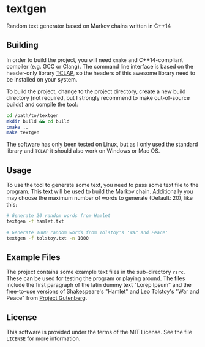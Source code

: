 # textgen

Random text generator based on Markov chains written in C++14

## Building

In order to build the project, you will need `cmake` and C++14-compliant compiler (e.g. GCC or Clang). The command line interface is based on the header-only library [TCLAP](http://tclap.sourceforge.net/), so the headers of this awesome library need to be installed on your system.

To build the project, change to the project directory, create a new build directory (not required, but I strongly recommend to make out-of-source builds) and compile the tool:

```bash
cd /path/to/textgen
mkdir build && cd build
cmake ..
make textgen
```

The software has only been tested on Linux, but as I only used the standard library and `TCLAP` it should also work on Windows or Mac OS.

## Usage

To use the tool to generate some text, you need to pass some text file to the program. This text will be used to build the Markov chain. Additionally you may choose the maximum number of words to generate (Default: 20), like this:

```bash
# Generate 20 random words from Hamlet
textgen -f hamlet.txt

# Generate 1000 random words from Tolstoy's 'War and Peace'
textgen -f tolstoy.txt -n 1000
```

## Example Files

The project contains some example text files in the sub-directory `rsrc`. These can be used for testing the program or playing around. The files include the first paragraph of the latin dummy text "Lorep Ipsum" and the free-to-use versions of Shakespeare's "Hamlet" and Leo Tolstoy's "War and Peace" from [Project Gutenberg](https://www.gutenberg.org/ ).

## License

This software is provided under the terms of the MIT License. See the file `LICENSE` for more information.